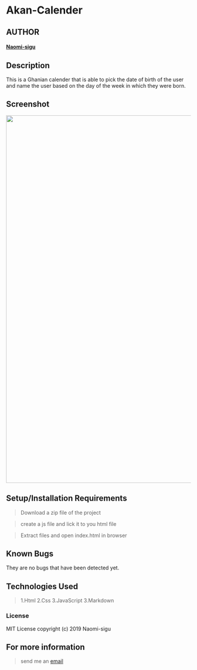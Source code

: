 # Akan-Calender

## AUTHOR
#### [Naomi-sigu](https://github.com/Naomi-sigu)

## Description
This is a Ghanian calender that is able to pick the date of birth of the user and name the user based on the day of the week in which they were born.

## Screenshot
<img src="https://github.com/Naomi-sigu/calender-akan/blob/master/screenshot%20akan.png" width="1000">

## Setup/Installation Requirements

> Download a zip file of the project

> create a js file and lick it to you html file

> Extract files and open index.html in browser

## Known Bugs
They are no bugs that have been detected yet.
## Technologies Used
> 1.Html
> 2.Css
> 3.JavaScript
> 3.Markdown

### License
 MIT License
 copyright (c) 2019 Naomi-sigu

 ## For more information
 > send me an [email](siguneema@gmail.com)
